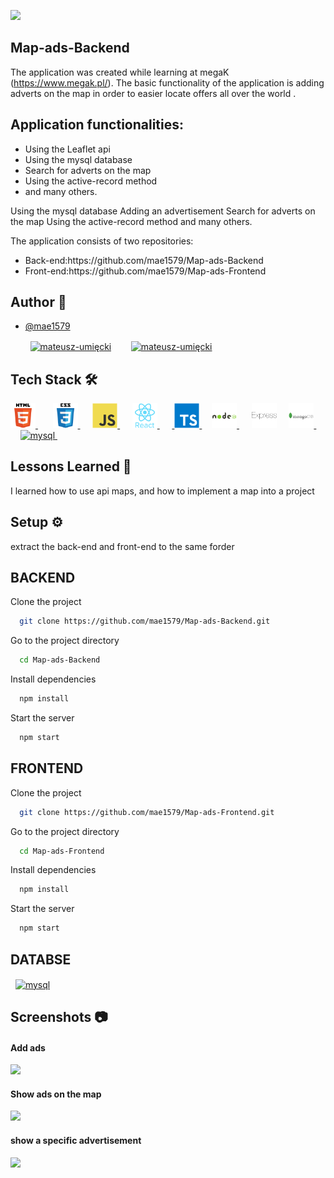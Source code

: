 
<a href="https://files.fm/u/mhgu5g4nj#/view/strona%20glowna.PNG"><img src="https://files.fm/thumb_show.php?i=ttqvez9t3"></a>
## Map-ads-Backend
The application was created while learning at megaK (https://www.megak.pl/).
The basic functionality of the application is adding adverts on the map in order to easier locate offers all over the world .

## Application functionalities:

<ul>
  <li>Using the Leaflet api</li>
  <li>Using the mysql database</li>
  <li>Search for adverts on the map</li>
  <li>Using the active-record method</li>
  <li>and many others.</li>
</ul>


Using the mysql database
Adding an advertisement
Search for adverts on the map
Using the active-record method
and many others.

The application consists of two repositories:
<ul>
  <li>Back-end:https://github.com/mae1579/Map-ads-Backend </li>
  <li>Front-end:https://github.com/mae1579/Map-ads-Frontend </li>
</ul>

## Author 🧑
- [@mae1579](https://github.com/mae1579) <br/>
<p>&nbsp;&nbsp;&nbsp;&nbsp;&nbsp;&nbsp;&nbsp;&nbsp;<a href="https://www.linkedin.com/in/mateusz-umi%C4%99cki-54b286248/
" target="blank"><img align="center" src="https://res.cloudinary.com/headhunter/image/upload/v1660399196/MegaK/NicePng_linkedin-icon-png_99356_lcdscx.png" alt="mateusz-umięcki" height="25" width="100" /></a>&nbsp;&nbsp;&nbsp;&nbsp;&nbsp;&nbsp;&nbsp;&nbsp;<a href="mailto: mateuszumiecki@gmail.com" target="blank"><img align="center" src="https://res.cloudinary.com/headhunter/image/upload/v1660400374/MegaK/Daco_4064141_jagvmw.png" alt="mateusz-umięcki" height="22" width="35" /></a></p>

## Tech Stack 🛠️ 
<p align="left"><a href="https://www.w3.org/html/" target="_blank" rel="noreferrer"> <img src="https://raw.githubusercontent.com/devicons/devicon/master/icons/html5/html5-original-wordmark.svg" alt="html5" width="40" height="40"/> </a>&nbsp; &nbsp;&nbsp;&nbsp; <a href="https://www.w3schools.com/css/" target="_blank" rel="noreferrer"> <img src="https://raw.githubusercontent.com/devicons/devicon/master/icons/css3/css3-original-wordmark.svg" alt="css3" width="40" height="40"/> </a>&nbsp;&nbsp;&nbsp;&nbsp; <a href="https://developer.mozilla.org/en-US/docs/Web/JavaScript" target="_blank" rel="noreferrer"> <img src="https://raw.githubusercontent.com/devicons/devicon/master/icons/javascript/javascript-original.svg" alt="javascript" width="40" height="40"/> </a>&nbsp;&nbsp;&nbsp;&nbsp; <a href="https://reactjs.org/" target="_blank" rel="noreferrer"> <img src="https://raw.githubusercontent.com/devicons/devicon/master/icons/react/react-original-wordmark.svg" alt="react" width="40" height="40"/> </a>&nbsp; &nbsp;&nbsp;&nbsp;<a href="https://www.typescriptlang.org/" target="_blank" rel="noreferrer"> <img src="https://raw.githubusercontent.com/devicons/devicon/master/icons/typescript/typescript-original.svg" alt="typescript" width="40" height="40"/> </a> &nbsp;&nbsp;&nbsp; <a href="https://nodejs.org" target="_blank" rel="noreferrer"> <img src="https://raw.githubusercontent.com/devicons/devicon/master/icons/nodejs/nodejs-original-wordmark.svg" alt="nodejs" width="40" height="40"/> </a>&nbsp; &nbsp;&nbsp;&nbsp;<img height="40" width="40" src="https://raw.githubusercontent.com/github/explore/80688e429a7d4ef2fca1e82350fe8e3517d3494d/topics/express/express.png" />&nbsp;&nbsp;&nbsp;&nbsp;
  <a href="https://www.mongodb.com/" target="_blank" rel="noreferrer"> <img src="https://raw.githubusercontent.com/github/explore/80688e429a7d4ef2fca1e82350fe8e3517d3494d/topics/mongodb/mongodb.png" alt="mongodb" width="40" height="40"/> </a>&nbsp; &nbsp;&nbsp;&nbsp; 
   <a href="https://www.mysql.com/" target="_blank" rel="noreferrer"> <img src="https://res.cloudinary.com/headhunter/image/upload/v1660400914/MegaK/mysql-logo_egmkfp.jpg" alt="mysql" width="40" height="40"/> </a>&nbsp; &nbsp;&nbsp;&nbsp; 


</p>


## Lessons Learned 📝
<p>I learned how to use api maps, and how to implement a map into a project</p>

## Setup ⚙️
<p>extract the back-end and front-end to the same forder</p>


## BACKEND

Clone the project

```bash
  git clone https://github.com/mae1579/Map-ads-Backend.git
```

Go to the project directory

```bash
  cd Map-ads-Backend
```

Install dependencies

```bash
  npm install
```

Start the server

```bash
  npm start
```

## FRONTEND

Clone the project

```bash
  git clone https://github.com/mae1579/Map-ads-Frontend.git
```

Go to the project directory

```bash
  cd Map-ads-Frontend
```

Install dependencies

```bash
  npm install
```

Start the server

```bash
  npm start
```
## DATABSE
<p></a>&nbsp;&nbsp;<a href="https://www.mysql.com/" target="blank"><img align="center" src="https://res.cloudinary.com/headhunter/image/upload/v1660400914/MegaK/mysql-logo_egmkfp.jpg" alt="mysql" height="40" width="60" /></a></p>


## Screenshots 📷

<h4>Add ads</h4>
<a href="https://files.fm/u/mhgu5g4nj#/view/Dodawanie%20ogloszenia.PNG"><img src="https://files.fm/thumb_show.php?i=yte3y5cp5"></a>


<h4>Show ads on the map</h4>
<a href="https://files.fm/u/mhgu5g4nj#/view/pineski%20v1.PNG"><img src="https://files.fm/thumb_show.php?i=9qeb4fgut"></a>

<h4>show a specific advertisement</h4>
<a href="https://files.fm/u/mhgu5g4nj#/view/pineska.PNG"><img src="https://files.fm/thumb_show.php?i=t3wgpbs7h"></a>


